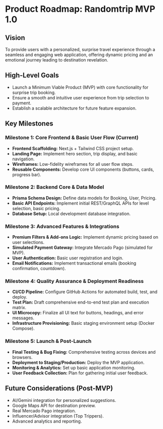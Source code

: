 # Product Roadmap: Randomtrip MVP 1.0

## Vision
To provide users with a personalized, surprise travel experience through a seamless and engaging web application, offering dynamic pricing and an emotional journey leading to destination revelation.

## High-Level Goals
- Launch a Minimum Viable Product (MVP) with core functionality for surprise trip booking.
- Ensure a smooth and intuitive user experience from trip selection to payment.
- Establish a scalable architecture for future feature expansion.

## Key Milestones

### Milestone 1: Core Frontend & Basic User Flow (Current)
- **Frontend Scaffolding:** Next.js + Tailwind CSS project setup.
- **Landing Page:** Implement hero section, trip display, and basic navigation.
- **Wireframes:** Low-fidelity wireframes for all user flow steps.
- **Reusable Components:** Develop core UI components (buttons, cards, progress bar).

### Milestone 2: Backend Core & Data Model
- **Prisma Schema Design:** Define data models for Booking, User, Pricing.
- **Basic API Endpoints:** Implement initial REST/GraphQL APIs for level selection, basic pricing.
- **Database Setup:** Local development database integration.

### Milestone 3: Advanced Features & Integrations
- **Premium Filters & Add-ons Logic:** Implement dynamic pricing based on user selections.
- **Simulated Payment Gateway:** Integrate Mercado Pago (simulated for MVP).
- **User Authentication:** Basic user registration and login.
- **Email Notifications:** Implement transactional emails (booking confirmation, countdown).

### Milestone 4: Quality Assurance & Deployment Readiness
- **CI/CD Pipeline:** Configure GitHub Actions for automated build, test, and deploy.
- **Test Plan:** Draft comprehensive end-to-end test plan and execution matrix.
- **UI Microcopy:** Finalize all UI text for buttons, headings, and error messages.
- **Infrastructure Provisioning:** Basic staging environment setup (Docker Compose).

### Milestone 5: Launch & Post-Launch
- **Final Testing & Bug Fixing:** Comprehensive testing across devices and browsers.
- **Deployment to Staging/Production:** Deploy the MVP application.
- **Monitoring & Analytics:** Set up basic application monitoring.
- **User Feedback Collection:** Plan for gathering initial user feedback.

## Future Considerations (Post-MVP)
- AI/Gemini integration for personalized suggestions.
- Google Maps API for destination preview.
- Real Mercado Pago integration.
- Influencer/Advisor integration (Top Trippers).
- Advanced analytics and reporting.
